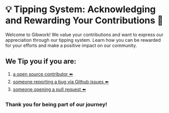 # 💡 Tipping System: Acknowledging and Rewarding Your Contributions 🌟

Welcome to Gibwork! We value your contributions and want to express our appreciation through our tipping system. Learn how you can be rewarded for your efforts and make a positive impact on our community.

## We Tip you if you are:

1.  [a open source contributor ⬅️](./for-open-source.md)
2.  [someone reporting a bug via Github issues ⬅️](./for-reporting-issue.md)
3.  [someone opening a pull request ⬅️](./for-opening-pr.md)

### Thank you for being part of our journey!
